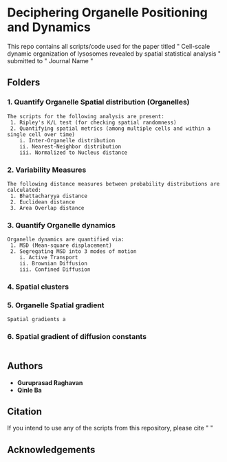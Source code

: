 # Deciphering Organelle Positioning and Dynamics
This repo contains all scripts/code used for the paper titled " Cell-scale dynamic organization of lysosomes revealed by spatial statistical analysis " submitted to " Journal Name "

## Folders
### 1. Quantify Organelle Spatial distribution (Organelles)
```
The scripts for the following analysis are present:
 1. Ripley's K/L test (for checking spatial randomness)
 2. Quantifying spatial metrics (among multiple cells and within a single cell over time)
	i. Inter-Organelle distribution
	ii. Nearest-Neighbor distribution
	iii. Normalized to Nucleus distance
```
### 2. Variability Measures
```
The following distance measures between probability distributions are calculated:
 1. Bhattacharyya distance
 2. Euclidean distance
 3. Area Overlap distance
```
### 3. Quantify Organelle dynamics
```
Organelle dynamics are quantified via:
 1. MSD (Mean-square displacement)
 2. Segregating MSD into 3 modes of motion
	i. Active Transport
	ii. Brownian Diffusion
	iii. Confined Diffusion
```
### 4. Spatial clusters 
### 5. Organelle Spatial gradient
```
Spatial gradients a
```

### 6. Spatial gradient of diffusion constants
```
```

## Authors
* **Guruprasad Raghavan** 
* **Qinle Ba**

## Citation
If you intend to use any of the scripts from this repository, please cite " "

## Acknowledgements



